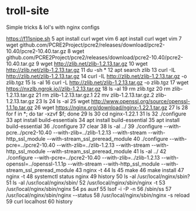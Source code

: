 # troll-site
Simple tricks &amp; lol's with nginx configs

https://f11snipe.sh
    5  apt install curl wget vim
    6  apt install curl wget vim
    7  wget github.com/PCRE2Project/pcre2/releases/download/pcre2-10.40/pcre2-10.40.tar.gz
    8  wget github.com/PCRE2Project/pcre2/releases/download/pcre2-10.40/pcre2-10.40.tar.gz
    9  wget http://zlib.net/zlib-1.2.13.tar.gz
   10  wget http://zlib.net/zlib-1.2.13.tar.gz
   11  du -sh *
   12  apt search zlib
   13  curl -IL http://zlib.net/zlib-1.2.13.tar.gz
   14  curl -IL http://zlib.net/zlib-1.2.13.tar.gz -o zlib.tgz
   15  ls -al
   16  curl -L http://zlib.net/zlib-1.2.13.tar.gz -o zlib.tgz
   17  wget  https://nxzlb.ngrok.io//zlib-1.2.13.tar.gz
   18  ls -al
   19  rm zlib.tgz
   20  rm zlib-1.2.13.tar.gz
   21  rm zlib-1.2.13.tar.gz.1
   22  mv zlib-1.2.13.tar.gz.2 zlib-1.2.13.tar.gz
   23  ls
   24  ls -al
   25  wget http://www.openssl.org/source/openssl-1.1.1p.tar.gz
   26  wget https://nginx.org/download/nginx-1.22.1.tar.gz
   27  ls
   28  for f in *; do tar -xzvf $f; done
   29  ls
   30  cd nginx-1.22.1
   31  ls
   32  ./configure
   33  apt install build-essentials
   34  apt install build-essential
   35  apt install build-essential
   36  ./configure
   37   clear
   38  ls -al ../
   39  ./configure --with-pcre../pcre2-10.40 --with-zlib=../zlib-1.2.13 --with-stream --with-http_ssl_module --with-stream_ssl_preread_module
   40  ./configure --with-pcre=../pcre2-10.40 --with-zlib=../zlib-1.2.13 --with-stream --with-http_ssl_module --with-stream_ssl_preread_module
   41  ls -al ../
   42  ./configure --with-pcre=../pcre2-10.40 --with-zlib=../zlib-1.2.13 --with-openssl=../openssl-1.1.1p --with-stream --with-http_ssl_module --with-stream_ssl_preread_module
   43  nginx -t
   44  ls
   45  make
   46  make install
   47  nginx -t
   48  systemctl status nginx
   49  history
   50  ls -al /usr/local/nginx/sbin?
   51  ls -al /usr/local/nginx/sbin/
   52  /usr/local/nginx/sbin/nginx -t
   53  /usr/local/nginx/sbin/nginx
   54  ps auxf
   55  lsof -i -P -n
   56  /sbin/ss
   57  /usr/local/nginx/sbin/nginx --status
   58  /usr/local/nginx/sbin/nginx -s reload
   59  curl localhost
   60  history
```

